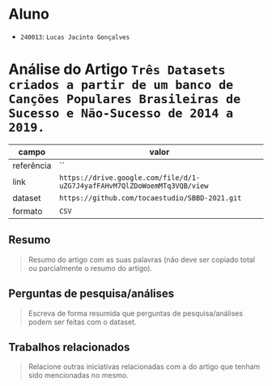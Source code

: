 # Aluno
* `240013`: `Lucas Jacinto Gonçalves`

# Análise do Artigo `Três Datasets criados a partir de um banco de Canções Populares Brasileiras de Sucesso e Não-Sucesso de 2014 a 2019.`

| campo | valor |
|------------|----------------------------------------|
| referência | `` |
| link       | `https://drive.google.com/file/d/1-uZG7J4yafFAHvM7QlZDoWoemMTq3VQB/view` |
| dataset | `https://github.com/tocaestudio/SBBD-2021.git` |
| formato | `CSV` |

## Resumo

> Resumo do artigo com as suas palavras (não deve ser copiado total ou parcialmente o resumo do artigo).

## Perguntas de pesquisa/análises

> Escreva de forma resumida que perguntas de pesquisa/análises podem ser feitas com o dataset.

## Trabalhos relacionados

> Relacione outras iniciativas relacionadas com a do artigo que tenham sido mencionadas no mesmo.
